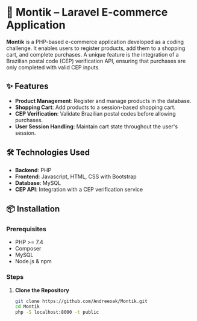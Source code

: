 # 🛒 Montik – Laravel E-commerce Application

**Montik** is a PHP-based e-commerce application developed as a coding challenge. It enables users to register products, add them to a shopping cart, and complete purchases. A unique feature is the integration of a Brazilian postal code (CEP) verification API, ensuring that purchases are only completed with valid CEP inputs.

## ✨ Features

- **Product Management**: Register and manage products in the database.
- **Shopping Cart**: Add products to a session-based shopping cart.
- **CEP Verification**: Validate Brazilian postal codes before allowing purchases.
- **User Session Handling**: Maintain cart state throughout the user's session.

## 🛠️ Technologies Used

- **Backend**: PHP
- **Frontend**: Javascript, HTML, CSS with Bootstrap
- **Database**: MySQL
- **CEP API**: Integration with a CEP verification service

## 📦 Installation

### Prerequisites

- PHP >= 7.4
- Composer
- MySQL
- Node.js & npm

### Steps

1. **Clone the Repository**

   ```bash
   git clone https://github.com/Andreeoak/Montik.git
   cd Montik
   php -S localhost:8000 -t public
   
